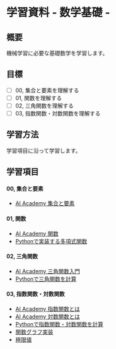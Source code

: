 # 学習資料 - 数学基礎 - 
## 概要
機械学習に必要な基礎数学を学習します。

## 目標
- [ ] 00, 集合と要素を理解する
- [ ] 01, 関数を理解する
- [ ] 02, 三角関数を理解する
- [ ] 03, 指数関数・対数関数を理解する

## 学習方法
学習項目に沿って学習します。

## 学習項目
#### 00, 集合と要素
- [AI Academy 集合と要素](https://aiacademy.jp/texts/show/?id=155&context=subject-mathematics)
#### 01, 関数
- [AI Academy 関数](https://aiacademy.jp/texts/show/?id=154&context=subject-mathematics)
- [Pythonで実装する多項式関数](https://lib-arts.hatenablog.com/entry/math_Python3)
#### 02, 三角関数
- [AI Academy 三角関数入門](https://aiacademy.jp/texts/show/?id=253&context=subject-mathematics)
- [Pythonで三角関数を計算](https://note.nkmk.me/python-math-sin-cos-tan/)
#### 03, 指数関数・対数関数
- [AI Academy 指数関数とは](https://aiacademy.jp/texts/show/?id=151&context=subject-mathematics)
- [AI Academy 対数関数とは](https://aiacademy.jp/texts/show/?id=152&context=subject-mathematics)
- [Pythonで指数関数・対数関数を計算](https://note.nkmk.me/python-math-exp-log/)
- [関数グラフ実装](https://github.com/ghmagazine/python_calculus_book/blob/main/notebook/chap2.ipynb)
- [極限値](https://github.com/ghmagazine/python_calculus_book/blob/main/notebook/chap3.ipynb)
